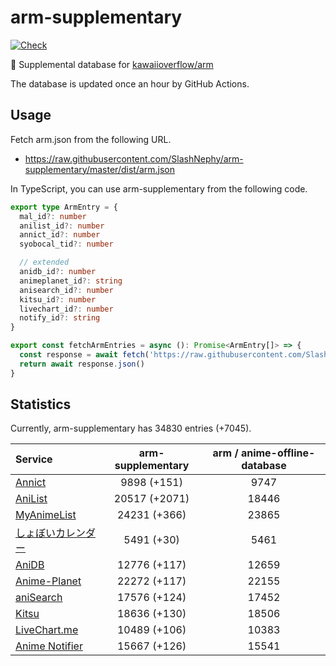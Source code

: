 # arm-supplementary

[![Check](https://github.com/SlashNephy/arm-supplementary/actions/workflows/check-node.yml/badge.svg)](https://github.com/SlashNephy/arm-supplementary/actions/workflows/check-node.yml)

💊 Supplemental database for [kawaiioverflow/arm](https://github.com/kawaiioverflow/arm)

The database is updated once an hour by GitHub Actions.

## Usage

Fetch arm.json from the following URL.

- https://raw.githubusercontent.com/SlashNephy/arm-supplementary/master/dist/arm.json

In TypeScript, you can use arm-supplementary from the following code.

```TypeScript
export type ArmEntry = {
  mal_id?: number
  anilist_id?: number
  annict_id?: number
  syobocal_tid?: number

  // extended
  anidb_id?: number
  animeplanet_id?: string
  anisearch_id?: number
  kitsu_id?: number
  livechart_id?: number
  notify_id?: string
}

export const fetchArmEntries = async (): Promise<ArmEntry[]> => {
  const response = await fetch('https://raw.githubusercontent.com/SlashNephy/arm-supplementary/master/dist/arm.json')
  return await response.json()
}
```

## Statistics

Currently, arm-supplementary has 34830 entries (+7045).

| Service                                     | arm-supplementary | arm / anime-offline-database |
| :------------------------------------------ | :---------------: | :--------------------------: |
| [Annict](https://annict.com)                |    9898 (+151)    |             9747             |
| [AniList](https://anilist.co)               |   20517 (+2071)   |            18446             |
| [MyAnimeList](https://myanimelist.net)      |   24231 (+366)    |            23865             |
| [しょぼいカレンダー](https://cal.syoboi.jp) |    5491 (+30)     |             5461             |
| [AniDB](https://anidb.net)                  |   12776 (+117)    |            12659             |
| [Anime-Planet](https://anime-planet.com)    |   22272 (+117)    |            22155             |
| [aniSearch](https://anisearch.com)          |   17576 (+124)    |            17452             |
| [Kitsu](https://kitsu.io)                   |   18636 (+130)    |            18506             |
| [LiveChart.me](https://livechart.me)        |   10489 (+106)    |            10383             |
| [Anime Notifier](https://notify.moe)        |   15667 (+126)    |            15541             |
